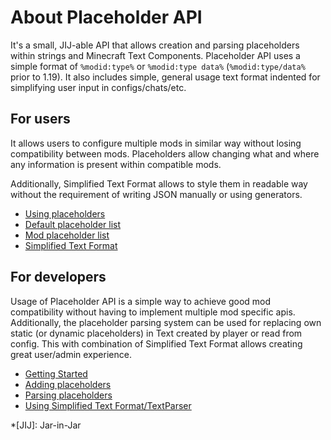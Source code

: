 # About Placeholder API

It's a small, JIJ-able API that allows creation and parsing placeholders within strings and Minecraft Text Components.
Placeholder API uses a simple format of `%modid:type%` or `%modid:type data%` (`%modid:type/data%` prior to 1.19).
It also includes simple, general usage text format indented for simplifying user input in configs/chats/etc.

## For users

It allows users to configure multiple mods in similar way without losing compatibility between mods.
Placeholders allow changing what and where any information is present within compatible mods.

Additionally, Simplified Text Format allows to style them in readable way without the requirement of writing JSON manually or using
generators.

- [Using placeholders](user/general)
- [Default placeholder list](user/default-placeholders)
- [Mod placeholder list](user/mod-placeholders)
- [Simplified Text Format](user/text-format)

## For developers

Usage of Placeholder API is a simple way to achieve good mod compatibility without having to implement
multiple mod specific apis. Additionally, the placeholder parsing system can be used for replacing
own static (or dynamic placeholders) in Text created by player or read from config. This with combination
of Simplified Text Format allows creating great user/admin experience.

- [Getting Started](dev/getting-started)
- [Adding placeholders](dev/adding-placeholders)
- [Parsing placeholders](dev/parsing-placeholders)
- [Using Simplified Text Format/TextParser](dev/text-format)

*[JIJ]: Jar-in-Jar
